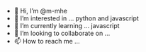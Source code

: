 - 👋 Hi, I’m @m-mhe
- 👀 I’m interested in ... python and javascript
- 🌱 I’m currently learning ... javascript
- 💞️ I’m looking to collaborate on ...
- 📫 How to reach me ...

<!---
m-mhe/m-mhe is a ✨ special ✨ repository because its `README.md` (this file) appears on your GitHub profile.
You can click the Preview link to take a look at your changes.
--->

